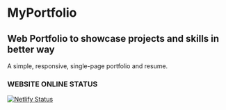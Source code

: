 # MyPortfolio
## Web Portfolio to showcase projects and skills in better way

A simple, responsive, single-page portfolio and resume.

### WEBSITE ONLINE STATUS
[![Netlify Status](https://api.netlify.com/api/v1/badges/df0071c5-5a9f-49ee-8338-284cbd0c93c3/deploy-status)](https://app.netlify.com/sites/swastikmishra/deploys)


